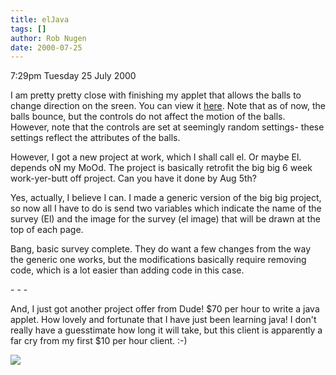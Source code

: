 ```yaml
---
title: elJava
tags: []
author: Rob Nugen
date: 2000-07-25
---
```


<p class=date>7:29pm Tuesday 25 July 2000</p>

<p>I am pretty pretty close with finishing my applet that allows the balls to change direction on the sreen.  You can view it <a href="/java/dynamicBalls/">here</a>.  Note that as of now, the balls bounce, but the controls do not affect the motion of the balls.  However, note that the controls are set at seemingly random settings- these settings reflect the attributes of the balls.

<p>However, I got a new project at work, which I shall call el.  Or maybe El.  depends oN my MoOd.  The project is basically retrofit the big big 6 week work-yer-butt off project.  Can you have it done by Aug 5th?

<p>Yes, actually, I believe I can.  I made a generic version of the big big project, so now all I have to do is send two variables which indicate the name of the survey (El) and the image for the survey (el image) that will be drawn at the top of each page.

<p>Bang, basic survey complete.  They do want a few changes from the way the generic one works, but the modifications basically require removing code, which is a lot easier than adding code in this case.

<p>- - -

<p>And, I just got another project offer from Dude!  $70 per hour to write a java applet.  How lovely and fortunate that I have just been learning java!  I don't really have a guesstimate how long it will take, but this client is apparently a far cry from my first $10 per hour client.  :-)

<p><img src="/images/rob/wL-ROB.gif">

